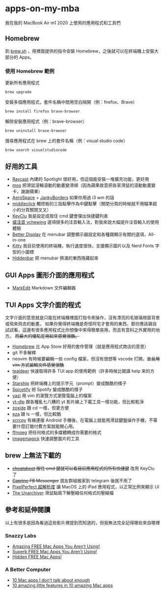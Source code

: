 # apps-on-my-mba
我在我的 MacBook Air m1 2020 上使用的應用程式和工具們

## Homebrew
到 [brew.sh](https://brew.sh) ，用裡面提供的指令安裝 Homebrew，之後就可以在終端機上安裝大部分的 Apps。

### 使用 Homebrew 範例

更新所有應用程式

```zsh
brew upgrade
```

安裝多個應用程式，套件名稱中間用空白隔開（例：firefox、Brave）

```zsh
brew install firefox brave-browser
```

解除安裝應用程式（例：brave-browser）

```zsh
brew uninstall brave-browser
```

搜尋應用程式在 brew 上的套件名稱（例：visual studio code）

```zsh
brew search visualstudiocode
```

## 好用的工具

- [Raycast](https://raycast.com) 內建的 Spotlight 很好用，但這個能安裝一堆擴充功能，更好用
- [mos](https://mos.caldis.me/) 把滑鼠滾輪滾動的動畫變滑順（因為蘋果故意把各家滑鼠的滾動動畫變卡，謝謝蘋果）
- [AeroSpace](https://github.com/nikitabobko/AeroSpace) + [JankyBorders](https://github.com/FelixKratz/JankyBorders) 如果你用過 i3 wm 的話
- [middleclick](https://github.com/artginzburg/MiddleClick-Sonoma) 觸控板的三指點擊作為中鍵點擊（關閉分頁的時候就不用瞄準超小的分頁關閉叉叉）
- [KeyClu](https://github.com/Anze/KeyCluCask) 我是設定成按住 cmd 鍵會彈出快捷鍵列表
- [威注音 vchewing](https://vchewing.github.io/README.html) 選項很多的注音輸入法，對我來說大幅提升注音輸入的使用體驗
- [Better Display](https://github.com/waydabber/BetterDisplay) 在 menubar 調整顯示器設定和各種跟顯示有關的選項，All-in-one
- [Kitty](https://sw.kovidgoyal.net/kitty/) 我目前使用的終端機，執行速度很快，支援顯示圖片以及 Nerd Fonts 字型的小圖標
- [Hiddenbar](https://apps.apple.com/us/app/hidden-bar/id1452453066?mt=12) 把 menubar 擠滿的東西隱藏起來

## GUI Apps 圖形介面的應用程式

- [MarkEdit](https://github.com/MarkEdit-app/MarkEdit?tab=readme-ov-file) Markdown 文件編輯器

## TUI Apps 文字介面的程式

文字介面的意思就是只能在終端機裡面打指令來操作，沒有漂亮的毛玻璃視窗背景或飛來飛去的動畫。
如果你覺得終端機是奇怪阿宅才會用的東西，那你應該親自試試看，這邊有很多應用程式比你想像中來得簡單易用，而且有意料之外實用的地方。
~~而最大的優點是用起來感覺很酷。~~

- [Homebrew](https://brew.sh) 比 App Store 好用的套件管理（就是應用程式商店的意思）
- git 不多解釋
- neovim 有時候要編輯一些 config 檔案，但沒有很想等 vscode 打開，~~並且用 vim 方式編輯文件感覺很酷~~
- [tealdeer](https://github.com/tealdeer-rs/tealdeer) 快速取得許多 TUI app 的使用範例（許多時候比閱讀 help 來的方便）
- [Starship](https://starship.rs) 把終端機上的提示字元（prompt）變成酷酷的樣子
- [Spicetify](https://spicetify.app) 把 Spotify 變成酷酷的樣子
- [yazi](https://github.com/sxyazi/yazi) 用 vim 的瀏覽方式瀏覽電腦上的檔案
- [yt-dlp](https://github.com/yt-dlp/yt-dlp) 跟各種亂七八糟的 yt 影片線上下載工具一樣功能，但比較乾淨
- [zoxide](https://github.com/ajeetdsouza/zoxide) 跟 cd 一樣，但更方便
- [eza](https://github.com/eza-community/eza) 跟 ls 一樣，但比較酷
- [scrcpy](https://github.com/Genymobile/scrcpy) 有線連接 Android 手機後，在電腦上就能用滑鼠鍵盤操作手機，不需要什麼訂閱付費方案就能開心用。
- [ffmpeg](https://www.ffmpeg.org/) 把任何格式的多媒體轉成你需要的格式
- [imagemagick](https://www.imagemagick.org/) 快速調整圖片的工具

## brew 上無法下載的

- ~~[cheatsheet](https://cheatsheet-mac.en.softonic.com/mac) 按住 cmd 鍵就可以看目前應用程式的所有快捷鍵~~ 改用 KeyClu 了
- ~~[Caprine](https://github.com/sindresorhus/caprine) FB Messenger~~ 朋友群組搬家到 telegram 後就不用了
- [PixelPerfect 超解析度](https://github.com/cormiertyshawn895/PixelPerfect/) 讓 MacOS 上的 iPad 應用程式，以正常比例來顯示 UI
- [The Unarchiver](https://theunarchiver.com/) 滑鼠點兩下解壓縮任何格式的壓縮檔

## 參考和延伸閱讀

以上有很多是因為看過這些影片裡提到而知道的，但我無法完全記得哪些來自哪裡

### Snazzy Labs
- [Amazing FREE Mac Apps You Aren’t Using!](https://youtu.be/FxUk8gxzHI8?feature=shared)
- [Superb FREE Mac Apps You Aren’t Using!](https://youtu.be/sPPTZ2nX1C0?feature=shared)
- [Hidden FREE Mac Apps!](https://youtu.be/D2_8qJi2jpQ?feature=shared)

### A Better Computer
- [10 Mac apps I don't talk about enough](https://youtu.be/0aKBgzibssU?feature=shared)
- [10 amazing little features in 10 amazing Mac apps](https://youtu.be/PoPIEcsvjPM?feature=shared)
